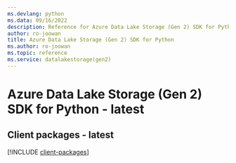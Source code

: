 ```yaml
---
ms.devlang: python
ms.data: 09/16/2022
description: Reference for Azure Data Lake Storage (Gen 2) SDK for Python
author: ro-joowan
title: Azure Data Lake Storage (Gen 2) SDK for Python
ms.author: ro-joowan
ms.topic: reference
ms.service: datalakestorage(gen2)
---
```

# Azure Data Lake Storage (Gen 2) SDK for Python - latest

## Client packages - latest
[!INCLUDE [client-packages](data-lake-storage-(gen-2)-client-index.md)]